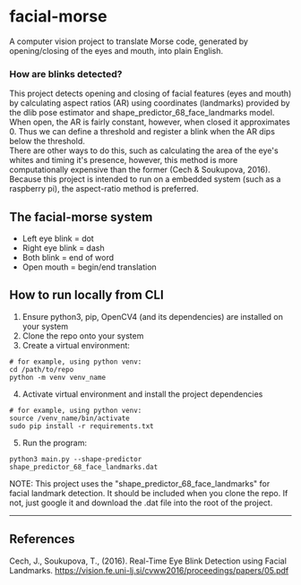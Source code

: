 # facial-morse

A computer vision project to translate Morse code, generated by opening/closing of the eyes and mouth, into plain English.

### How are blinks detected?

This project detects opening and closing of facial features (eyes and mouth) by calculating aspect ratios (AR) using coordinates (landmarks) provided by the dlib pose estimator and shape_predictor_68_face_landmarks model.
When open, the AR is fairly constant, however, when closed it approximates 0. Thus we can define a threshold and register a blink when the AR dips below the threshold.\
There are other ways to do this, such as calculating the area of the eye's whites and timing it's presence, however,
this method is more computationally expensive than the former (Cech & Soukupova, 2016). Because this project is intended to run on a embedded system (such as a raspberry pi),
the aspect-ratio method is preferred.

## The facial-morse system

- Left eye blink = dot
- Right eye blink = dash
- Both blink = end of word
- Open mouth = begin/end translation

## How to run locally from CLI

1. Ensure python3, pip, OpenCV4 (and its dependencies) are installed on your system
2. Clone the repo onto your system
3. Create a virtual environment:

```commandline
# for example, using python venv:
cd /path/to/repo
python -m venv venv_name
```

4. Activate virtual environment and install the project dependencies

```commandline
# for example, using python venv:
source /venv_name/bin/activate
sudo pip install -r requirements.txt
```

5. Run the program:

```commandline
python3 main.py --shape-predictor shape_predictor_68_face_landmarks.dat
```

NOTE: This project uses the "shape_predictor_68_face_landmarks" for facial landmark detection.
It should be included when you clone the repo. If not, just google it and download the .dat
file into the root of the project.

---

## References

Cech, J., Soukupova, T., (2016). Real-Time Eye Blink Detection using Facial Landmarks. https://vision.fe.uni-lj.si/cvww2016/proceedings/papers/05.pdf
